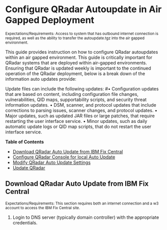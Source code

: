 # Configure QRadar Autoupdate in Air Gapped Deployment
<sub>Expectations/Requirements: Access to system that has outbound internet connection is required, as well as the ability to transfer the autoupdate.tgz into the air gapped environment.</sub>

This guide provides instruction on how to configure QRadar autoupdates within an air gapped environment. This guide is critically important for QRadar systems that are deployed within air-gapped environments. Ensuring that QRadar is updated weekly is important to the continued operation of the QRadar deployment, below is a break down of the information auto updates provide:


Update files can include the following updates:
#• Configuration updates that are based on content, including configuration file changes, vulnerabilities, QID maps, supportability scripts, and security threat information updates.
• DSM, scanner, and protocol updates that include corrections to parsing issues, scanner changes, and protocol updates.
• Major updates, such as updated JAR files or large patches, that require restarting the user interface service.
• Minor updates, such as daily automatic update logs or QID map scripts, that do not restart the user interface service.

**Table of Contents**

  * [Download QRadar Auto Update from IBM Fix Central](#download-qradar-auto-update-from-ibm-fix-central)
  * [Configure QRadar Console for local Auto Update](#configure-qradar-console-for-loca-auto-update)
  * [Modify QRadar Auto Update Settings](#modify-qradar-auto-update-settings)
  * [Update QRadar](#update-qradar)

## Download QRadar Auto Update from IBM Fix Central
<sub>Expectations/Requirements: This section requires both an internet connection and a w3 account to access the IBM Fix Central site.</sub>

1. Login to DNS server (typically domain controller) with the appropriate credentials.
